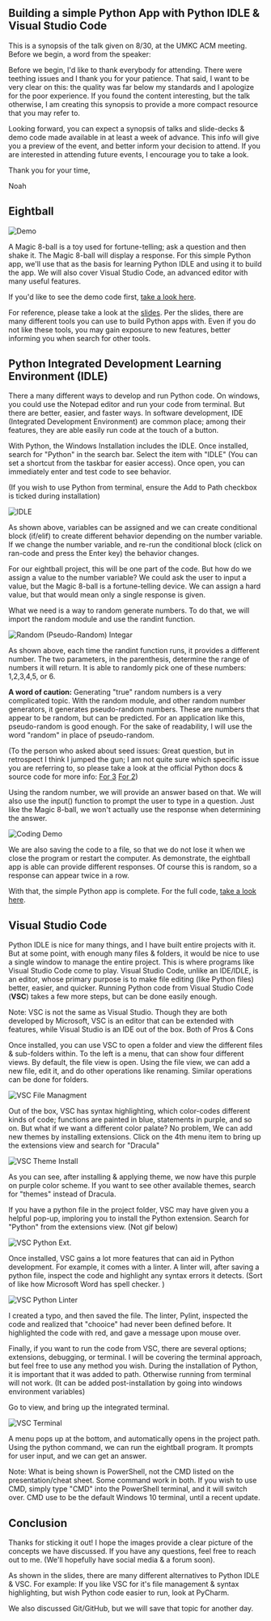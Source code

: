 ## Building a simple Python App with Python IDLE & Visual Studio Code
This is a synopsis of the talk given on 8/30, at the UMKC ACM meeting. Before we begin, a word from the speaker:

Before we begin, I'd like to thank everybody for attending. There were teething issues and I thank you for your patience. That said, I want to be very clear on this: the quality was far below my standards and I apologize for the poor experience. If you found the content interesting, but the talk otherwise, I am creating this synopsis to provide a more compact resource that you may refer to. 

Looking forward, you can expect a synopsis of talks and slide-decks & demo code made available in at least a week of advance. This info will give you a preview of the event, and better inform your decision to attend. If you are interested in attending future events, I encourage you to take a look.

Thank you for your time,

Noah

## Eightball

![Demo](https://github.com/noah-dev/acm_talk1/blob/master/images/idle_eightball_demo.gif)

A Magic 8-ball is a toy used for fortune-telling; ask a question and then shake it. The Magic 8-ball will display a response. For this simple Python app, we'll use that as the basis for learning Python IDLE and using it to build the app. We will also cover Visual Studio Code, an advanced editor with many useful features. 

If you'd like to see the demo code first, [take a look here](https://github.com/noah-dev/acm_talk1/blob/master/eightball.py).

For reference, please take a look at the [slides](https://github.com/noah-dev/acm_talk1/blob/master/talk_1.pptx).
Per the slides, there are many different tools you can use to build Python apps with. Even if you do not like these tools, you may gain exposure to new features, better informing you when search for other tools. 

## Python Integrated Development Learning Environment (IDLE)

There a many different ways to develop and run Python code. On windows, you could use the Notepad editor and run your code from terminal. But there are better, easier, and faster ways. In software development, IDE (Integrated Development Environment) are common place; among their features, they are able easily run code at the touch of a button. 

With Python, the Windows Installation includes the IDLE. Once installed, search for "Python" in the search bar. Select the item with "IDLE" (You can set a shortcut from the taskbar for easier access). Once open, you can immediately enter and test code to see behavior. 

(If you wish to use Python from terminal, ensure the Add to Path checkbox is ticked during installation)

![IDLE](https://github.com/noah-dev/acm_talk1/blob/master/images/idle_if_elif.gif)

As shown above, variables can be assigned and we can create conditional block (if/elif) to create different behavior depending on the number variable. If we change the number variable, and re-run the conditional block (click on ran-code and press the Enter key) the behavior changes. 

For our eightball project, this will be one part of the code. But how do we assign a value to the number variable? We could ask the user to input a value, but the Magic 8-ball is a fortune-telling device. We can assign a hard value, but that would mean only a single response is given. 

What we need is a way to random generate numbers. To do that, we will import the random module and use the randint function. 

![Random (Pseudo-Random) Integar](https://github.com/noah-dev/acm_talk1/blob/master/images/idle_randint.gif)

As shown above, each time the randint function runs, it provides a different number. The two parameters, in the parenthesis, determine the range of numbers it will return. It is able to randomly pick one of these numbers: 1,2,3,4,5, or 6. 

**A word of caution:** Generating "true" random numbers is a very complicated topic. With the random module, and other random number generators, it generates pseudo-random numbers. These are numbers that appear to be random, but can be predicted. For an application like this, pseudo-random is good enough. For the sake of readability, I will use the word "random" in place of pseudo-random. 

(To the person who asked about seed issues: Great question, but in retrospect I think I jumped the gun; I am not quite sure which specific issue you are referring to, so please take a look at the official Python docs & source code for more info: [For 3](https://docs.python.org/3/library/random.html) [For 2](https://docs.python.org/2/library/random.html))

Using the random number, we will provide an answer based on that. We will also use the input() function to prompt the user to type in a question. Just like the Magic 8-ball, we won't actually use the response when determining the answer. 

![Coding Demo](https://github.com/noah-dev/acm_talk1/blob/master/images/idle_eightball.gif)

We are also saving the code to a file, so that we do not lose it when we close the program or restart the computer. As demonstrate, the eightball app is able can provide different responses. Of course this is random, so a response can appear twice in a row. 

With that, the simple Python app is complete. For the full code, [take a look here](https://github.com/noah-dev/acm_talk1/blob/master/eightball.py).

## Visual Studio Code

Python IDLE is nice for many things, and I have built entire projects with it. But at some point, with enough many files & folders, it would be nice to use a single window to manage the entire project. This is where programs like Visual Studio Code come to play. Visual Studio Code, unlike an IDE/IDLE, is an editor, whose primary purpose is to make file editing (like Python files) better, easier, and quicker. Running Python code from Visual Studio Code (**VSC**) takes a few more steps, but can be done easily enough. 

Note: VSC is not the same as Visual Studio. Though they are both developed by Microsoft, VSC is an editor that can be extended with features, while Visual Studio is an IDE out of the box. Both of Pros & Cons

Once installed, you can use VSC to open a folder and view the different files & sub-folders within. To the left is a menu, that can show four different views. By default, the file view is open. Using the file view, we can add a new file, edit it, and do other operations like renaming. Similar operations can be done for folders. 

![VSC File Managment](https://github.com/noah-dev/acm_talk1/blob/master/images/vsc_file_managment.gif)

Out of the box, VSC has syntax highlighting, which color-codes different kinds of code; functions are painted in blue, statements in purple, and so on. But what if we want a different color palate? No problem, We can add new themes by installing extensions. Click on the 4th menu item to bring up the extensions view and search for "Dracula"

![VSC Theme Install](https://github.com/noah-dev/acm_talk1/blob/master/images/vsc_theme_install_apply.gif)

As you can see, after installing & applying theme, we now have this purple on purple color scheme. If you want to see other available themes, search for "themes" instead of Dracula. 

If you have a python file in the project folder, VSC may have given you a helpful pop-up, imploring you to install the Python extension. Search for "Python" from the extensions view. (Not gif below)

![VSC Python Ext.](https://github.com/noah-dev/acm_talk1/blob/master/images/vsc_python_extension.PNG)

Once installed, VSC gains a lot more features that can aid in Python development. For example, it comes with a linter. A linter will, after saving a python file, inspect the code and highlight any syntax errors it detects. (Sort of like how Microsoft Word has spell checker. )

![VSC Python Linter](https://github.com/noah-dev/acm_talk1/blob/master/images/vsc_python_linter.gif)

I created a typo, and then saved the file. The linter, Pylint, inspected the code and realized that "chooice" had never been defined before. It highlighted the code with red, and gave a message upon mouse over. 

Finally, if you want to run the code from VSC, there are several options; extensions, debugging, or terminal. I will be covering the terminal approach, but feel free to use any method you wish. During the installation of Python, it is important that it was added to path. Otherwise running from terminal will not work. (It can be added post-installation by going into windows environment variables)

Go to view, and bring up the integrated terminal. 

![VSC Terminal](https://github.com/noah-dev/acm_talk1/blob/master/images/vsc_terminal_run_python.gif)

A menu pops up at the bottom, and automatically opens in the project path. Using the python command, we can run the eightball program. It prompts for user input, and we can get an answer. 

Note: What is being shown is PowerShell, not the CMD listed on the presentation/cheat sheet. Some command work in both. If you wish to use CMD, simply type "CMD" into the PowerShell terminal, and it will switch over. CMD use to be the default Windows 10 terminal, until a recent update. 

## Conclusion

Thanks for sticking it out! I hope the images provide a clear picture of the concepts we have discussed. If you have any questions, feel free to reach out to me. (We'll hopefully have social media & a forum soon). 

As shown in the slides, there are many different alternatives to Python IDLE & VSC. For example: If you like VSC for it's file management & syntax highlighting, but wish Python code easier to run, look at PyCharm. 

We also discussed Git/GitHub, but we will save that topic for another day.
